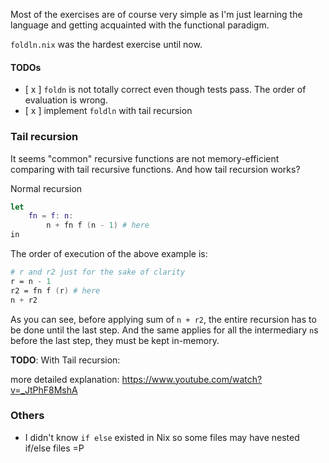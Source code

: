 Most of the exercises are of course very simple as I'm just learning the language and getting acquainted
with the functional paradigm. 

`foldln.nix` was the hardest exercise until now. 

#### TODOs

- [ x ] `foldn` is not totally correct even though tests pass. The order of evaluation is wrong.
- [ x ] implement `foldln` with tail recursion

### Tail recursion

It seems "common" recursive functions are not memory-efficient comparing with tail recursive functions.
And how tail recursion works?

Normal recursion
```nix
let
    fn = f: n:
        n + fn f (n - 1) # here
in
```

The order of execution of the above example is:
```nix
# r and r2 just for the sake of clarity
r = n - 1
r2 = fn f (r) # here
n + r2
```

As you can see, before applying sum of `n + r2`, the entire recursion has to be done until the last step.
And the same applies for all the intermediary `n`s before the last step, they must be kept in-memory.

**TODO**: With Tail recursion:

more detailed explanation: https://www.youtube.com/watch?v=_JtPhF8MshA

### Others
- I didn't know `if else` existed in Nix so some files may have nested if/else files =P
